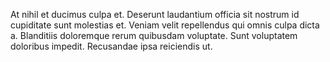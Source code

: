 At nihil et ducimus culpa et. Deserunt laudantium officia sit nostrum id cupiditate sunt molestias et. Veniam velit repellendus qui omnis culpa dicta a. Blanditiis doloremque rerum quibusdam voluptate. Sunt voluptatem doloribus impedit. Recusandae ipsa reiciendis ut.